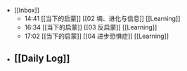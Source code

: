 - [[Inbox]]
	- 14:41 [[当下的启蒙]]  [[02 墒、进化与信息]] [[Learning]]
	- 16:34 [[当下的启蒙]]  [[03 反启蒙]] [[Learning]]
	- 17:02 [[当下的启蒙]]  [[04 进步恐惧症]] [[Learning]]
- [[Daily Log]]
	-